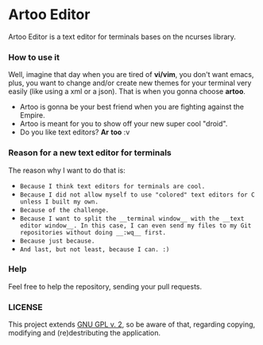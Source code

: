 # Artoo Editor
Artoo Editor is a text editor for terminals bases on the ncurses library.

### How to use it
Well, imagine that day when you are tired of __vi/vim__, you don't want emacs, plus, you want to change and/or create new themes for your terminal very easily (like using a xml or a json). That is when you gonna choose __artoo__.

- Artoo is gonna be your best friend when you are fighting against the Empire. 
- Artoo is meant for you to show off your new super cool "droid".
- Do you like text editors? __Ar__ __too__ :v

### Reason for a new text editor for terminals
The reason why I want to do that is:

* `Because I think text editors for terminals are cool.`
* `Because I did not allow myself to use "colored" text editors for C unless I built my own.`
* `Because of the challenge.`
* `Because I want to split the __terminal window__ with the __text editor window__. In this case, I can even send my files to my Git repositories without doing __:wq__ first.`
* `Because just because.`
* `And last, but not least, because I can. :)`

### Help
Feel free to help the repository, sending your pull requests.

### LICENSE
This project extends [GNU GPL v. 2](https://www.gnu.org/licenses/old-licenses/gpl-2.0.en.html), so be aware of that, regarding copying, modifying and (re)destributing the application. 


